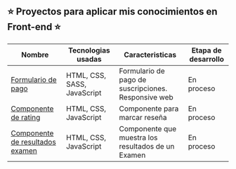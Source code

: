 
⭐ Proyectos para aplicar mis conocimientos en Front-end ⭐
---

|  Nombre  |Tecnologias usadas| Caracteristicas | Etapa de desarrollo |
|---------|-----------|--------------|-----------------|
|<a href="https://bobrukfs.github.io/Proyectos-Frontend/Formulario-Pago-Planes/src">Formulario de pago</a>|HTML, CSS, SASS, JavaScript| Formulario de pago de suscripciones. Responsive web| En proceso |
|<a href="https://bobrukfs.github.io/Proyectos-Frontend/rating-component/src">Componente de rating</a>|HTML, CSS, JavaScript| Componente para marcar reseña| En proceso |
|<a href="https://bobrukfs.github.io/Proyectos-Frontend/resultSummary/src">Componente de resultados examen</a>|HTML, CSS, JavaScript| Componente que muestra los resultados de un Examen| En proceso |
